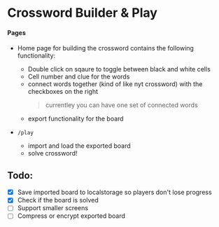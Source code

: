 # Crossword Builder & Play

#### Pages

- Home page for building the crossword contains the following functionality:

  - Double click on sqaure to toggle between black and white cells
  - Cell number and clue for the words
  - connect words together (kind of like nyt crossword) with the checkboxes on the right
    > currentley you can have one set of connected words
  - export functionality for the board

- `/play`
  - import and load the exported board
  - solve crossword!

## Todo:

- [x] Save imported board to localstorage so players don't lose progress
- [x] Check if the board is solved
- [ ] Support smaller screens
- [ ] Compress or encrypt exported board
